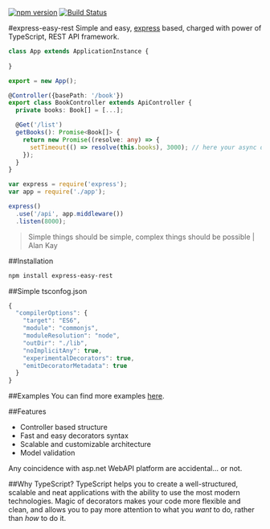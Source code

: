 [![npm version](https://badge.fury.io/js/express-easy-rest.svg)](https://badge.fury.io/js/express-easy-rest) [![Build Status](https://travis-ci.org/Odrin/express-easy-rest.svg?branch=master)](https://travis-ci.org/Odrin/express-easy-rest)

#express-easy-rest
Simple and easy, [express](https://github.com/expressjs/express/) based, charged with power of TypeScript, REST API framework.

```TypeScript
class App extends ApplicationInstance {
  
}

export = new App();
```
```TypeScript
@Controller({basePath: '/book'})
export class BookController extends ApiController {
  private books: Book[] = [...];

  @Get('/list')
  getBooks(): Promise<Book[]> {
    return new Promise((resolve: any) => {
      setTimeout(() => resolve(this.books), 3000); // here your async db call or anything else
    });
  }
}
```
```JavaScript
var express = require('express');
var app = require('./app');

express()
  .use('/api', app.middleware())
  .listen(8000);
```
>Simple things should be simple, complex things should be possible | Alan Kay

##Installation
```bash
npm install express-easy-rest
```

##Simple tsconfog.json
```JavaScript
{
  "compilerOptions": {
    "target": "ES6",
    "module": "commonjs",
    "moduleResolution": "node",
    "outDir": "./lib",
    "noImplicitAny": true,
    "experimentalDecorators": true,
    "emitDecoratorMetadata": true
  }
}
```

##Examples
You can find more examples [here](src/example).

##Features
* Controller based structure
* Fast and easy decorators syntax
* Scalable and customizable architecture
* Model validation

Any coincidence with asp.net WebAPI platform are accidental... or not.

##Why TypeScript?
TypeScript helps you to create a well-structured, scalable and neat applications with the ability to use the most modern technologies.
Magic of decorators makes your code more flexible and clean, and allows you to pay more attention to what you *want* to do, rather than *how* to do it.
